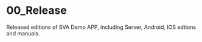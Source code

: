 # 00_Release
Released editions of SVA Demo APP, including Server, Android, IOS edtions and manuals. 
